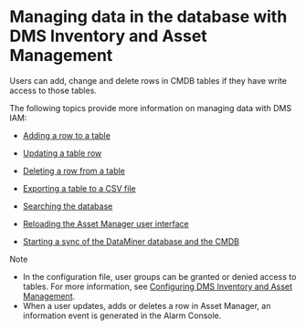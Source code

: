 # Managing data in the database with DMS Inventory and Asset Management

Users can add, change and delete rows in CMDB tables if they have write access to those tables.

The following topics provide more information on managing data with DMS IAM:

- [Adding a row to a table](Adding_a_row_to_a_table.md)

- [Updating a table row](Updating_a_table_row.md)

- [Deleting a row from a table](Deleting_a_row_from_a_table.md)

- [Exporting a table to a CSV file](Exporting_a_table_to_a_CSV_file.md)

- [Searching the database](Searching_the_database.md)

- [Reloading the Asset Manager user interface](Reloading_the_Asset_Manager_user_interface.md)

- [Starting a sync of the DataMiner database and the CMDB](Starting_a_sync_of_the_DataMiner_database_and_the_CMDB.md)

> [!NOTE]
> - In the configuration file, user groups can be granted or denied access to tables. For more information, see [Configuring DMS Inventory and Asset Management](Configuring_DMS_Inventory_and_Asset_Management.md).
> - When a user updates, adds or deletes a row in Asset Manager, an information event is generated in the Alarm Console.
>
